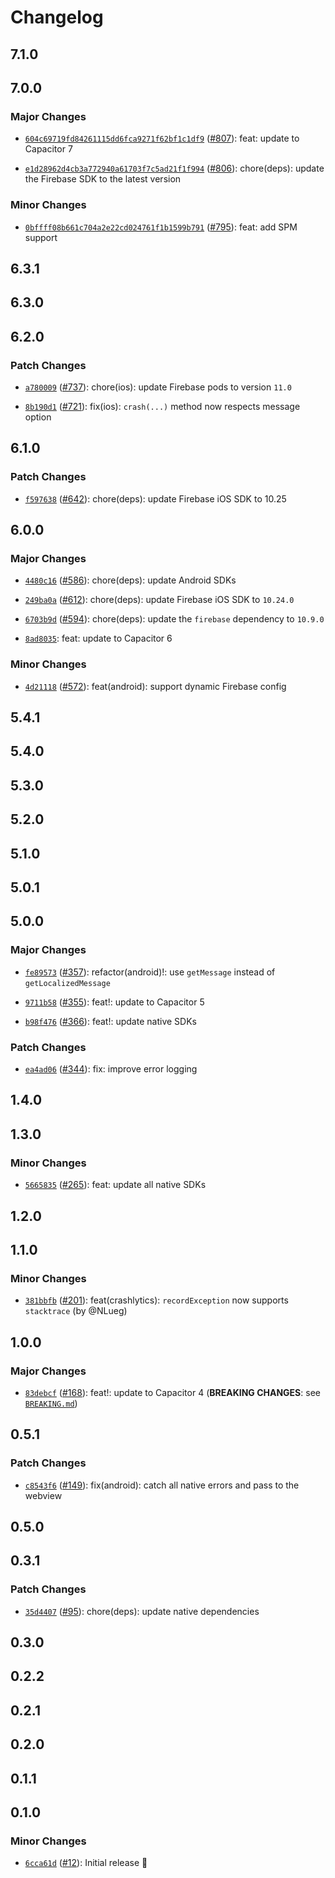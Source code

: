 # Changelog

## 7.1.0

## 7.0.0

### Major Changes

- [`604c69719fd84261115dd6fca9271f62bf1c1df9`](https://github.com/capawesome-team/capacitor-firebase/commit/604c69719fd84261115dd6fca9271f62bf1c1df9) ([#807](https://github.com/capawesome-team/capacitor-firebase/pull/807)): feat: update to Capacitor 7

- [`e1d28962d4cb3a772940a61703f7c5ad21f1f994`](https://github.com/capawesome-team/capacitor-firebase/commit/e1d28962d4cb3a772940a61703f7c5ad21f1f994) ([#806](https://github.com/capawesome-team/capacitor-firebase/pull/806)): chore(deps): update the Firebase SDK to the latest version

### Minor Changes

- [`0bffff08b661c704a2e22cd024761f1b1599b791`](https://github.com/capawesome-team/capacitor-firebase/commit/0bffff08b661c704a2e22cd024761f1b1599b791) ([#795](https://github.com/capawesome-team/capacitor-firebase/pull/795)): feat: add SPM support

## 6.3.1

## 6.3.0

## 6.2.0

### Patch Changes

- [`a780009`](https://github.com/capawesome-team/capacitor-firebase/commit/a78000908c82e4b7520ae92eb6aeb6850429c12e) ([#737](https://github.com/capawesome-team/capacitor-firebase/pull/737)): chore(ios): update Firebase pods to version `11.0`

* [`8b190d1`](https://github.com/capawesome-team/capacitor-firebase/commit/8b190d16cf40d51d51ab6a88685c1980e49d8f98) ([#721](https://github.com/capawesome-team/capacitor-firebase/pull/721)): fix(ios): `crash(...)` method now respects message option

## 6.1.0

### Patch Changes

- [`f597638`](https://github.com/capawesome-team/capacitor-firebase/commit/f597638391c41d8990e1e3d5a7fd5a897fe12337) ([#642](https://github.com/capawesome-team/capacitor-firebase/pull/642)): chore(deps): update Firebase iOS SDK to 10.25

## 6.0.0

### Major Changes

- [`4480c16`](https://github.com/capawesome-team/capacitor-firebase/commit/4480c16c6bdbcac6e393bdecafd2d37b669fdda3) ([#586](https://github.com/capawesome-team/capacitor-firebase/pull/586)): chore(deps): update Android SDKs

* [`249ba0a`](https://github.com/capawesome-team/capacitor-firebase/commit/249ba0ab9f28a9cc372c018476a0d49b85b4bb76) ([#612](https://github.com/capawesome-team/capacitor-firebase/pull/612)): chore(deps): update Firebase iOS SDK to `10.24.0`

- [`6703b9d`](https://github.com/capawesome-team/capacitor-firebase/commit/6703b9d8e2e2ee7fb1260f0eac90f02963af0944) ([#594](https://github.com/capawesome-team/capacitor-firebase/pull/594)): chore(deps): update the `firebase` dependency to `10.9.0`

* [`8ad8035`](https://github.com/capawesome-team/capacitor-firebase/commit/8ad8035747761d45254fc75e79de34bfd9fc3421): feat: update to Capacitor 6

### Minor Changes

- [`4d21118`](https://github.com/capawesome-team/capacitor-firebase/commit/4d2111872d1b08e12d7a111d0516912f5f957238) ([#572](https://github.com/capawesome-team/capacitor-firebase/pull/572)): feat(android): support dynamic Firebase config

## 5.4.1

## 5.4.0

## 5.3.0

## 5.2.0

## 5.1.0

## 5.0.1

## 5.0.0

### Major Changes

- [`fe89573`](https://github.com/capawesome-team/capacitor-firebase/commit/fe89573f7c02c12d9f82c8531b3a513e32a21602) ([#357](https://github.com/capawesome-team/capacitor-firebase/pull/357)): refactor(android)!: use `getMessage` instead of `getLocalizedMessage`

* [`9711b58`](https://github.com/capawesome-team/capacitor-firebase/commit/9711b58f077fec08c33c951e685ecf7346258cba) ([#355](https://github.com/capawesome-team/capacitor-firebase/pull/355)): feat!: update to Capacitor 5

- [`b98f476`](https://github.com/capawesome-team/capacitor-firebase/commit/b98f4764623f9edabf3ba9e7e03ae63880103241) ([#366](https://github.com/capawesome-team/capacitor-firebase/pull/366)): feat!: update native SDKs

### Patch Changes

- [`ea4ad06`](https://github.com/capawesome-team/capacitor-firebase/commit/ea4ad06f8f28efc4763fcf119076b9bb10708c76) ([#344](https://github.com/capawesome-team/capacitor-firebase/pull/344)): fix: improve error logging

## 1.4.0

## 1.3.0

### Minor Changes

- [`5665835`](https://github.com/capawesome-team/capacitor-firebase/commit/566583561a10f803002639b7b477c6d00cf8dedf) ([#265](https://github.com/capawesome-team/capacitor-firebase/pull/265)): feat: update all native SDKs

## 1.2.0

## 1.1.0

### Minor Changes

- [`381bbfb`](https://github.com/capawesome-team/capacitor-firebase/commit/381bbfbbb83916b4be165bae45d0fcb88f9e278b) ([#201](https://github.com/capawesome-team/capacitor-firebase/pull/201)): feat(crashlytics): `recordException` now supports `stacktrace` (by @NLueg)

## 1.0.0

### Major Changes

- [`83debcf`](https://github.com/capawesome-team/capacitor-firebase/commit/83debcf02500c6a9ecb363eb30b918ace7b416a5) ([#168](https://github.com/capawesome-team/capacitor-firebase/pull/168)): feat!: update to Capacitor 4 (**BREAKING CHANGES**: see [`BREAKING.md`](https://github.com/capawesome-team/capacitor-firebase#breaking-changes))

## 0.5.1

### Patch Changes

- [`c8543f6`](https://github.com/capawesome-team/capacitor-firebase/commit/c8543f6985983f9a96dc6d435429af20841c539b) ([#149](https://github.com/capawesome-team/capacitor-firebase/pull/149)): fix(android): catch all native errors and pass to the webview

## 0.5.0

## 0.3.1

### Patch Changes

- [`35d4407`](https://github.com/robingenz/capacitor-firebase/commit/35d44079258e5abdd7c631e2ca801b32544173d3) ([#95](https://github.com/robingenz/capacitor-firebase/pull/95)): chore(deps): update native dependencies

## 0.3.0

## 0.2.2

## 0.2.1

## 0.2.0

## 0.1.1

## 0.1.0

### Minor Changes

- [`6cca61d`](https://github.com/robingenz/capacitor-firebase/commit/6cca61d0566103383a326aa9f27455b978b93bf0) ([#12](https://github.com/robingenz/capacitor-firebase/pull/12)): Initial release 🎉
